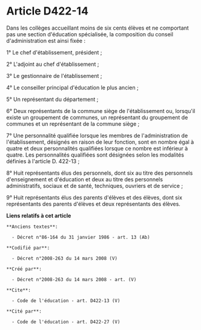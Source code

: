 # Article D422-14

Dans les collèges accueillant moins de six cents élèves et ne comportant pas une section d'éducation spécialisée, la
composition du conseil d'administration est ainsi fixée : 

1° Le chef d'établissement, président ; 

2° L'adjoint au chef d'établissement ; 

3° Le gestionnaire de l'établissement ; 

4° Le conseiller principal d'éducation le plus ancien ; 

5° Un représentant du département ; 

6° Deux représentants de la commune siège de l'établissement ou, lorsqu'il existe un groupement de communes, un représentant
du groupement de communes et un représentant de la commune siège ; 

7° Une personnalité qualifiée lorsque les membres de l'administration de l'établissement, désignés en raison de leur
fonction, sont en nombre égal à quatre et deux personnalités qualifiées lorsque ce nombre est inférieur à quatre. Les
personnalités qualifiées sont désignées selon les modalités définies à l'article D. 422-13 ; 

8° Huit représentants élus des personnels, dont six au titre des personnels d'enseignement et d'éducation et deux au titre
des personnels administratifs, sociaux et de santé, techniques, ouvriers et de service ; 

9° Huit représentants élus des parents d'élèves et des élèves, dont six représentants des parents d'élèves et deux
représentants des élèves.

**Liens relatifs à cet article**

	**Anciens textes**:

	  - Décret n°86-164 du 31 janvier 1986 - art. 13 (Ab)

	**Codifié par**:

	  - Décret n°2008-263 du 14 mars 2008 (V)

	**Créé par**:

	  - Décret n°2008-263 du 14 mars 2008 - art. (V)

	**Cite**:

	  - Code de l'éducation - art. D422-13 (V)

	**Cité par**:

	  - Code de l'éducation - art. D422-27 (V)
